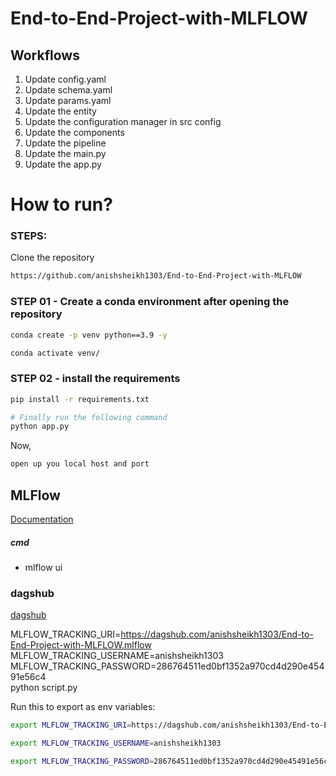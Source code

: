 # End-to-End-Project-with-MLFLOW

## Workflows

1. Update config.yaml
2. Update schema.yaml
3. Update params.yaml
4. Update the entity
5. Update the configuration manager in src config
6. Update the components
7. Update the pipeline
8. Update the main.py
9. Update the app.py

# How to run?

### STEPS:

Clone the repository

```bash
https://github.com/anishsheikh1303/End-to-End-Project-with-MLFLOW
```

### STEP 01 - Create a conda environment after opening the repository

```bash
conda create -p venv python==3.9 -y
```

```bash
conda activate venv/
```

### STEP 02 - install the requirements
```bash
pip install -r requirements.txt
```

```bash
# Finally run the following command
python app.py
```

Now,
```bash
open up you local host and port
```

## MLFlow

[Documentation](https://mlflow.org/docs/lates/index.html)

##### cmd
- mlflow ui

### dagshub
[dagshub](https://dagshub.com/)

MLFLOW_TRACKING_URI=https://dagshub.com/anishsheikh1303/End-to-End-Project-with-MLFLOW.mlflow \
MLFLOW_TRACKING_USERNAME=anishsheikh1303 \
MLFLOW_TRACKING_PASSWORD=286764511ed0bf1352a970cd4d290e45491e56c4 \
python script.py

Run this to export as env variables:

```bash
export MLFLOW_TRACKING_URI=https://dagshub.com/anishsheikh1303/End-to-End-Project-with-MLFLOW.mlflow

export MLFLOW_TRACKING_USERNAME=anishsheikh1303

export MLFLOW_TRACKING_PASSWORD=286764511ed0bf1352a970cd4d290e45491e56c4
```